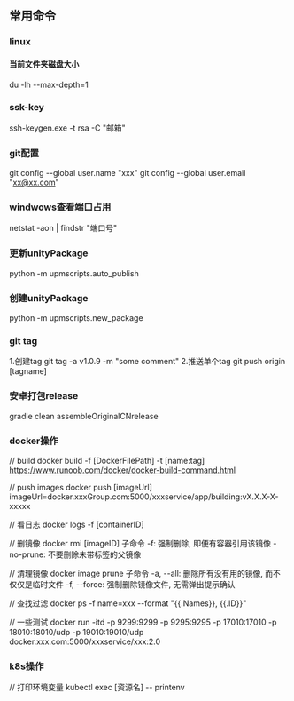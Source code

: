 
## 常用命令

### linux
#### 当前文件夹磁盘大小
du -lh --max-depth=1

### ssk-key
ssh-keygen.exe -t rsa -C "邮箱"

### git配置
git config --global user.name "xxx"
git config --global user.email "xx@xx.com"

### windwows查看端口占用
netstat -aon | findstr "端口号"

### 更新unityPackage
python -m upmscripts.auto_publish
### 创建unityPackage
python -m upmscripts.new_package

### git tag
1.创建tag
git tag -a v1.0.9 -m "some comment"
2.推送单个tag
git push origin [tagname]

### 安卓打包release
gradle clean assembleOriginalCNrelease

### docker操作
// build
docker build -f [DockerFilePath] -t [name:tag]
https://www.runoob.com/docker/docker-build-command.html

// push images
docker push [imageUrl]
imageUrl=docker.xxxGroup.com:5000/xxxservice/app/building:vX.X.X-X-xxxxx

// 看日志
docker logs -f [containerID]

// 删镜像
docker rmi [imageID]
子命令
-f: 强制删除, 即便有容器引用该镜像
-no-prune: 不要删除未带标签的父镜像

// 清理镜像
docker image prune
子命令
-a, --all: 删除所有没有用的镜像, 而不仅仅是临时文件
-f, --force: 强制删除镜像文件, 无需弹出提示确认

// 查找过滤
docker ps -f name=xxx --format "{{.Names}}, {{.ID}}"

// 一些测试
docker run -itd -p 9299:9299 -p 9295:9295 -p 17010:17010 -p 18010:18010/udp -p 19010:19010/udp docker.xxx.com:5000/xxxservice/xxx:2.0

### k8s操作
// 打印环境变量
kubectl exec [资源名] -- printenv

